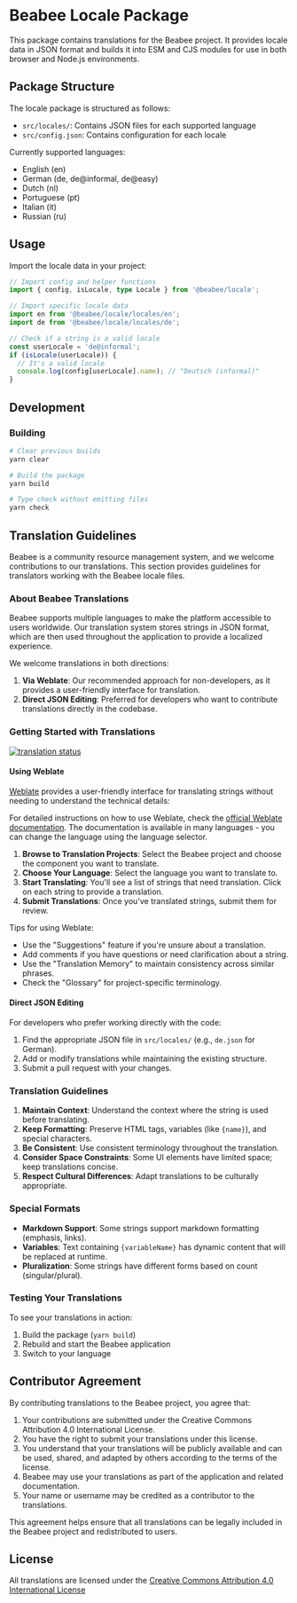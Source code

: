 # Beabee Locale Package

This package contains translations for the Beabee project. It provides locale data in JSON format and builds it into ESM and CJS modules for use in both browser and Node.js environments.

## Package Structure

The locale package is structured as follows:

- `src/locales/`: Contains JSON files for each supported language
- `src/config.json`: Contains configuration for each locale

Currently supported languages:
- English (en)
- German (de, de@informal, de@easy)
- Dutch (nl)
- Portuguese (pt)
- Italian (it)
- Russian (ru)

## Usage

Import the locale data in your project:

```typescript
// Import config and helper functions
import { config, isLocale, type Locale } from '@beabee/locale';

// Import specific locale data
import en from '@beabee/locale/locales/en';
import de from '@beabee/locale/locales/de';

// Check if a string is a valid locale
const userLocale = 'de@informal';
if (isLocale(userLocale)) {
  // It's a valid locale
  console.log(config[userLocale].name); // "Deutsch (informal)"
}
```

## Development

### Building

```bash
# Clear previous builds
yarn clear

# Build the package
yarn build

# Type check without emitting files
yarn check
```

## Translation Guidelines

Beabee is a community resource management system, and we welcome contributions to our translations. This section provides guidelines for translators working with the Beabee locale files.

### About Beabee Translations

Beabee supports multiple languages to make the platform accessible to users worldwide. Our translation system stores strings in JSON format, which are then used throughout the application to provide a localized experience.

We welcome translations in both directions:
1. **Via Weblate**: Our recommended approach for non-developers, as it provides a user-friendly interface for translation.
2. **Direct JSON Editing**: Preferred for developers who want to contribute translations directly in the codebase.

### Getting Started with Translations

<a href="https://hosted.weblate.org/engage/beabee/">
<img src="https://hosted.weblate.org/widget/beabee/platform/open-graph.png" alt="translation status" />
</a>

#### Using Weblate

[Weblate](https://weblate.org/) provides a user-friendly interface for translating strings without needing to understand the technical details:

For detailed instructions on how to use Weblate, check the [official Weblate documentation](https://docs.weblate.org/en/latest/user/translating.html). The documentation is available in many languages - you can change the language using the language selector.

1. **Browse to Translation Projects**: Select the Beabee project and choose the component you want to translate.
2. **Choose Your Language**: Select the language you want to translate to.
3. **Start Translating**: You'll see a list of strings that need translation. Click on each string to provide a translation.
4. **Submit Translations**: Once you've translated strings, submit them for review.

Tips for using Weblate:
- Use the "Suggestions" feature if you're unsure about a translation.
- Add comments if you have questions or need clarification about a string.
- Use the "Translation Memory" to maintain consistency across similar phrases.
- Check the "Glossary" for project-specific terminology.

#### Direct JSON Editing

For developers who prefer working directly with the code:

1. Find the appropriate JSON file in `src/locales/` (e.g., `de.json` for German).
2. Add or modify translations while maintaining the existing structure.
3. Submit a pull request with your changes.

### Translation Guidelines

1. **Maintain Context**: Understand the context where the string is used before translating.
2. **Keep Formatting**: Preserve HTML tags, variables (like `{name}`), and special characters.
3. **Be Consistent**: Use consistent terminology throughout the translation.
4. **Consider Space Constraints**: Some UI elements have limited space; keep translations concise.
5. **Respect Cultural Differences**: Adapt translations to be culturally appropriate.

### Special Formats

- **Markdown Support**: Some strings support markdown formatting (emphasis, links).
- **Variables**: Text containing `{variableName}` has dynamic content that will be replaced at runtime.
- **Pluralization**: Some strings have different forms based on count (singular/plural).

### Testing Your Translations

To see your translations in action:
1. Build the package (`yarn build`)
2. Rebuild and start the Beabee application
3. Switch to your language

## Contributor Agreement

By contributing translations to the Beabee project, you agree that:

1. Your contributions are submitted under the Creative Commons Attribution 4.0 International License.
2. You have the right to submit your translations under this license.
3. You understand that your translations will be publicly available and can be used, shared, and adapted by others according to the terms of the license.
4. Beabee may use your translations as part of the application and related documentation.
5. Your name or username may be credited as a contributor to the translations.

This agreement helps ensure that all translations can be legally included in the Beabee project and redistributed to users.

## License

All translations are licensed under the [Creative Commons Attribution 4.0 International License](https://creativecommons.org/licenses/by/4.0/)
